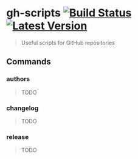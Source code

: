 # gh-scripts [![Build Status](https://travis-ci.org/billyzkid/gh-scripts.svg?branch=master)](https://travis-ci.org/billyzkid/gh-scripts) [![Latest Version](https://img.shields.io/npm/v/gh-scripts.svg)](https://www.npmjs.com/package/gh-scripts)
> Useful scripts for GitHub repositories

## Commands

### authors
> TODO

### changelog
> TODO

### release
> TODO
